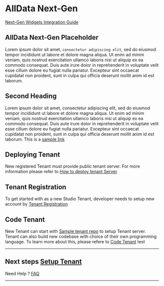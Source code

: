 # AllData Next-Gen

[Next-Gen Widgets Integration Guide](https://raw.githubusercontent.com/Fiserv/alldata/develop/docs/documentation/pdfs/Next-Gen%20Widgets%20Integration%20Guide.pdf)

## AllData Next-Gen Placeholder

Lorem ipsum dolor sit amet, `consectetur adipiscing elit`, sed do eiusmod tempor incididunt ut labore et dolore magna aliqua. Ut enim ad minim veniam, quis nostrud exercitation ullamco laboris nisi ut aliquip ex ea commodo consequat. Duis aute irure dolor in reprehenderit in voluptate velit esse cillum dolore eu fugiat nulla pariatur. Excepteur sint occaecat cupidatat non proident, sunt in culpa qui officia deserunt mollit anim id est laborum.
 
## Second Heading

Lorem ipsum dolor sit amet, consectetur adipiscing elit, sed do eiusmod tempor incididunt ut labore et dolore magna aliqua. Ut enim ad minim veniam, quis nostrud exercitation ullamco laboris nisi ut aliquip ex ea commodo consequat. Duis aute irure dolor in reprehenderit in voluptate velit esse cillum dolore eu fugiat nulla pariatur. Excepteur sint occaecat cupidatat non proident, sunt in culpa qui officia deserunt mollit anim id est laborum.
This is a [sample link](?path=docs/add-account/sample-link-data.md)


## Deploying Tenant

New registered Tenant must provide public tenant server.
For more information please refer to [How to deploy tenant Server](?path=docs/getting-started/setup-tenant/deploy-tenant.md)


## Tenant Registration

To get started with as a new Studio Tenant, developer needs to setup new account by [Tenant Registration](?path=docs/getting-started/setup-tenant/register-tenant.md)


## Code Tenant
New Tenant can start with [Sample tenant repo](https://github.com/fiserv/sample-tenant) to setup Tenant server. Tenant can also build new codebase with choice of their own programming language. To learn more about this, please refere to [Code Tenant](?path=docs/getting-started/code-a-tenant/code-tenant.md)
test
___

##  Next steps [Setup Tenant](?path=docs/getting-started/setup-tenant/setup-tenant.md)


Need Help ?
[FAQ](?path=docs/faq/faq.md)


___


 
